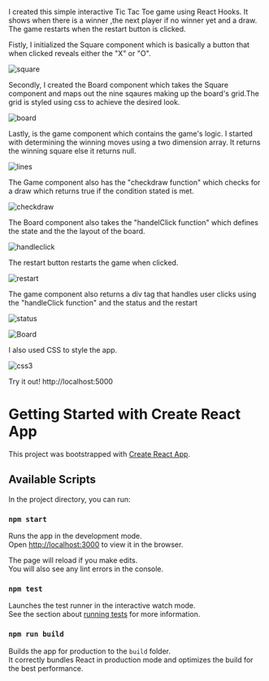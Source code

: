 I created this simple interactive  Tic Tac Toe game using React Hooks.
It shows when there is a winner ,the next player if no winner yet and a draw. 
The game restarts when the restart button is clicked. 

Fistly, I initialized the Square component which is basically a button that when clicked reveals either the "X" or "O".


![square](https://user-images.githubusercontent.com/84717663/143207223-68153578-8290-436b-8f4d-995df32c4ec8.PNG)


Secondly, I created the Board component which takes the Square component and maps out the nine sqaures making up the board's grid.The grid is styled using css to achieve the desired look.


![board](https://user-images.githubusercontent.com/84717663/143211823-40833686-2fb3-4225-a3a9-8752c6d1e57c.PNG)

Lastly, is the game component which contains the game's logic. I started with determining the  winning moves using a two dimension array. It returns the winning square else it returns null.

![lines](https://user-images.githubusercontent.com/84717663/143212612-1bd88c68-a063-4f8d-8915-a3cc4ad0c933.PNG)

The Game component also has the "checkdraw function" which checks for a draw which returns true if the condition stated is met.


![checkdraw](https://user-images.githubusercontent.com/84717663/143213409-81a3e27c-1142-4237-a7a0-ff940cb0ff55.PNG)

The Board component also takes the "handelClick function" which defines the state and the the layout of the board.


![handleclick](https://user-images.githubusercontent.com/84717663/143221216-9af1c0e1-e328-41c5-9fe3-7c77f22711fd.PNG)


The restart button restarts the game when clicked.

![restart](https://user-images.githubusercontent.com/84717663/143216757-bd7155d7-0c56-4cb7-9d34-9f5b6a08a396.PNG)

The game component also returns a div tag that handles user clicks using the "handleClick function" and the status and the restart

![status](https://user-images.githubusercontent.com/84717663/143218262-f1967207-a33d-498a-b219-67daece7ce2d.PNG)


![Board](https://user-images.githubusercontent.com/84717663/143219619-548ac115-6dfc-4871-8c26-c87d5391d30c.PNG)

I also used CSS to style the app.


![css3](https://user-images.githubusercontent.com/84717663/143226121-1f300958-b6f7-4ce2-bd6f-2e7a3c3edb83.PNG)

 Try it out!
 http://localhost:5000




# Getting Started with Create React App

This project was bootstrapped with [Create React App](https://github.com/facebook/create-react-app).

## Available Scripts

In the project directory, you can run:

### `npm start`

Runs the app in the development mode.\
Open [http://localhost:3000](http://localhost:3000) to view it in the browser.

The page will reload if you make edits.\
You will also see any lint errors in the console.

### `npm test`

Launches the test runner in the interactive watch mode.\
See the section about [running tests](https://facebook.github.io/create-react-app/docs/running-tests) for more information.

### `npm run build`

Builds the app for production to the `build` folder.\
It correctly bundles React in production mode and optimizes the build for the best performance.

